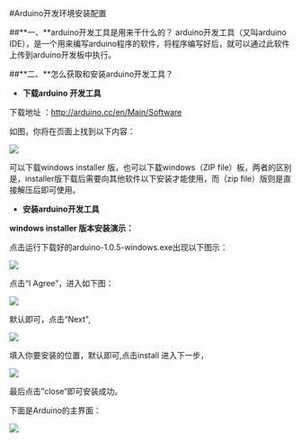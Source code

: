 #Arduino开发环境安装配置

##**一、**arduino开发工具是用来干什么的？
arduino开发工具（又叫arduino IDE），是一个用来编写arduino程序的软件，将程序编写好后，就可以通过此软件上传到arduino开发板中执行。

##**二、**怎么获取和安装arduino开发工具？

- **下载arduino 开发工具**

下载地址 ：http://arduino.cc/en/Main/Software

如图，你将在页面上找到以下内容：

![](http://www.arduino123.com/uploads/allimg/131227/1_131227135929_1.jpg)

可以下载windows installer 版，也可以下载windows（ZIP file）板，两者的区别是，installer版下载后需要向其他软件以下安装才能使用，而（zip file）版则是直接解压后即可使用。


- **安装arduino开发工具**

**windows  installer 版本安装演示：**

点击运行下载好的arduino-1.0.5-windows.exe出现以下图示：

![](http://www.arduino123.com/uploads/allimg/131227/1_131227141215_1.png)

点击“I Agree”，进入如下图：

![](http://www.arduino123.com/uploads/allimg/131227/1_131227141403_1.png)

默认即可，点击“Next",

![](http://www.arduino123.com/uploads/allimg/131227/1_131227141651_1.png)

填入你要安装的位置，默认即可,点击install 进入下一步，

![](http://www.arduino123.com/uploads/allimg/131227/1_131227141920_1.png)

最后点击”close“即可安装成功。

下面是Arduino的主界面：

![](http://www.arduino123.com/uploads/allimg/131227/1_131227143745_1.png)

